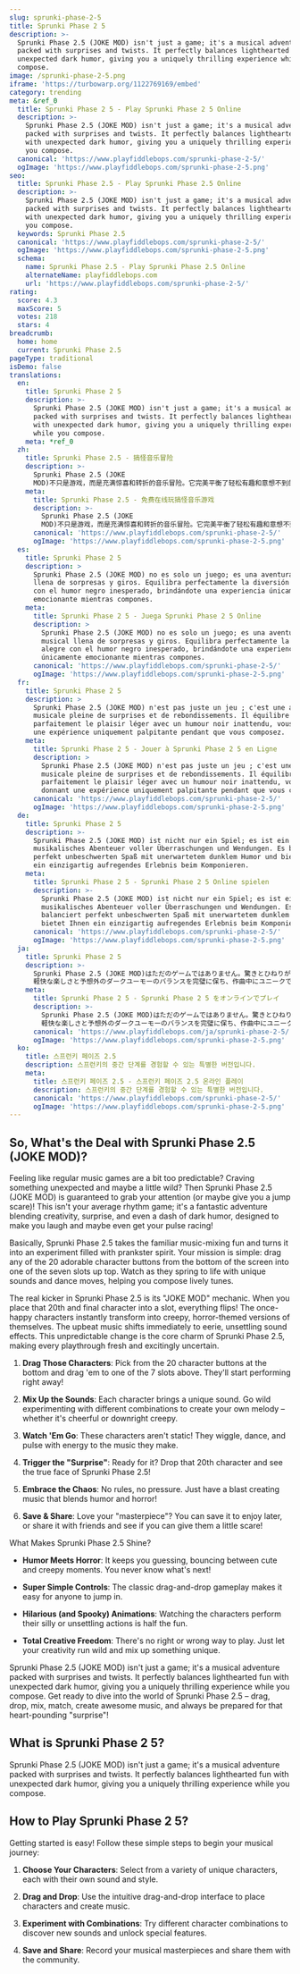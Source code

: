 ```yaml
---
slug: sprunki-phase-2-5
title: Sprunki Phase 2 5
description: >-
  Sprunki Phase 2.5 (JOKE MOD) isn't just a game; it's a musical adventure
  packed with surprises and twists. It perfectly balances lighthearted fun with
  unexpected dark humor, giving you a uniquely thrilling experience while you
  compose.
image: /sprunki-phase-2-5.png
iframe: 'https://turbowarp.org/1122769169/embed'
category: trending
meta: &ref_0
  title: Sprunki Phase 2 5 - Play Sprunki Phase 2 5 Online
  description: >-
    Sprunki Phase 2.5 (JOKE MOD) isn't just a game; it's a musical adventure
    packed with surprises and twists. It perfectly balances lighthearted fun
    with unexpected dark humor, giving you a uniquely thrilling experience while
    you compose.
  canonical: 'https://www.playfiddlebops.com/sprunki-phase-2-5/'
  ogImage: 'https://www.playfiddlebops.com/sprunki-phase-2-5.png'
seo:
  title: Sprunki Phase 2.5 - Play Sprunki Phase 2.5 Online
  description: >-
    Sprunki Phase 2.5 (JOKE MOD) isn't just a game; it's a musical adventure
    packed with surprises and twists. It perfectly balances lighthearted fun
    with unexpected dark humor, giving you a uniquely thrilling experience while
    you compose.
  keywords: Sprunki Phase 2.5
  canonical: 'https://www.playfiddlebops.com/sprunki-phase-2-5/'
  ogImage: 'https://www.playfiddlebops.com/sprunki-phase-2-5.png'
  schema:
    name: Sprunki Phase 2.5 - Play Sprunki Phase 2.5 Online
    alternateName: playfiddlebops.com
    url: 'https://www.playfiddlebops.com/sprunki-phase-2-5/'
rating:
  score: 4.3
  maxScore: 5
  votes: 218
  stars: 4
breadcrumb:
  home: home
  current: Sprunki Phase 2.5
pageType: traditional
isDemo: false
translations:
  en:
    title: Sprunki Phase 2 5
    description: >-
      Sprunki Phase 2.5 (JOKE MOD) isn't just a game; it's a musical adventure
      packed with surprises and twists. It perfectly balances lighthearted fun
      with unexpected dark humor, giving you a uniquely thrilling experience
      while you compose.
    meta: *ref_0
  zh:
    title: Sprunki Phase 2.5 - 搞怪音乐冒险
    description: >-
      Sprunki Phase 2.5 (JOKE
      MOD)不只是游戏，而是充满惊喜和转折的音乐冒险。它完美平衡了轻松有趣和意想不到的黑色幽默，在你创作时给你独一无二的刺激体验。
    meta:
      title: Sprunki Phase 2.5 - 免费在线玩搞怪音乐游戏
      description: >-
        Sprunki Phase 2.5 (JOKE
        MOD)不只是游戏，而是充满惊喜和转折的音乐冒险。它完美平衡了轻松有趣和意想不到的黑色幽默，在你创作时给你独一无二的刺激体验。
      canonical: 'https://www.playfiddlebops.com/sprunki-phase-2-5/'
      ogImage: 'https://www.playfiddlebops.com/sprunki-phase-2-5.png'
  es:
    title: Sprunki Phase 2 5
    description: >
      Sprunki Phase 2.5 (JOKE MOD) no es solo un juego; es una aventura musical
      llena de sorpresas y giros. Equilibra perfectamente la diversión alegre
      con el humor negro inesperado, brindándote una experiencia únicamente
      emocionante mientras compones.
    meta:
      title: Sprunki Phase 2 5 - Juega Sprunki Phase 2 5 Online
      description: >
        Sprunki Phase 2.5 (JOKE MOD) no es solo un juego; es una aventura
        musical llena de sorpresas y giros. Equilibra perfectamente la diversión
        alegre con el humor negro inesperado, brindándote una experiencia
        únicamente emocionante mientras compones.
      canonical: 'https://www.playfiddlebops.com/sprunki-phase-2-5/'
      ogImage: 'https://www.playfiddlebops.com/sprunki-phase-2-5.png'
  fr:
    title: Sprunki Phase 2 5
    description: >
      Sprunki Phase 2.5 (JOKE MOD) n'est pas juste un jeu ; c'est une aventure
      musicale pleine de surprises et de rebondissements. Il équilibre
      parfaitement le plaisir léger avec un humour noir inattendu, vous donnant
      une expérience uniquement palpitante pendant que vous composez.
    meta:
      title: Sprunki Phase 2 5 - Jouer à Sprunki Phase 2 5 en Ligne
      description: >
        Sprunki Phase 2.5 (JOKE MOD) n'est pas juste un jeu ; c'est une aventure
        musicale pleine de surprises et de rebondissements. Il équilibre
        parfaitement le plaisir léger avec un humour noir inattendu, vous
        donnant une expérience uniquement palpitante pendant que vous composez.
      canonical: 'https://www.playfiddlebops.com/sprunki-phase-2-5/'
      ogImage: 'https://www.playfiddlebops.com/sprunki-phase-2-5.png'
  de:
    title: Sprunki Phase 2 5
    description: >-
      Sprunki Phase 2.5 (JOKE MOD) ist nicht nur ein Spiel; es ist ein
      musikalisches Abenteuer voller Überraschungen und Wendungen. Es balanciert
      perfekt unbeschwerten Spaß mit unerwartetem dunklem Humor und bietet Ihnen
      ein einzigartig aufregendes Erlebnis beim Komponieren.
    meta:
      title: Sprunki Phase 2 5 - Sprunki Phase 2 5 Online spielen
      description: >-
        Sprunki Phase 2.5 (JOKE MOD) ist nicht nur ein Spiel; es ist ein
        musikalisches Abenteuer voller Überraschungen und Wendungen. Es
        balanciert perfekt unbeschwerten Spaß mit unerwartetem dunklem Humor und
        bietet Ihnen ein einzigartig aufregendes Erlebnis beim Komponieren.
      canonical: 'https://www.playfiddlebops.com/sprunki-phase-2-5/'
      ogImage: 'https://www.playfiddlebops.com/sprunki-phase-2-5.png'
  ja:
    title: Sprunki Phase 2 5
    description: >-
      Sprunki Phase 2.5 (JOKE MOD)はただのゲームではありません。驚きとひねりが詰まった音楽の冒険です。
      軽快な楽しさと予想外のダークユーモーのバランスを完璧に保ち、作曲中にユニークでスリリングな体験を提供します。
    meta:
      title: Sprunki Phase 2 5 - Sprunki Phase 2 5 をオンラインでプレイ
      description: >-
        Sprunki Phase 2.5 (JOKE MOD)はただのゲームではありません。驚きとひねりが詰まった音楽の冒険です。
        軽快な楽しさと予想外のダークユーモーのバランスを完璧に保ち、作曲中にユニークでスリリングな体験を提供します。
      canonical: 'https://www.playfiddlebops.com/ja/sprunki-phase-2-5/'
      ogImage: 'https://www.playfiddlebops.com/sprunki-phase-2-5.png'
  ko:
    title: 스프런키 페이즈 2.5
    description: 스프런키의 중간 단계를 경험할 수 있는 특별한 버전입니다.
    meta:
      title: 스프런키 페이즈 2.5 - 스프런키 페이즈 2.5 온라인 플레이
      description: 스프런키의 중간 단계를 경험할 수 있는 특별한 버전입니다.
      canonical: 'https://www.playfiddlebops.com/sprunki-phase-2-5/'
      ogImage: 'https://www.playfiddlebops.com/sprunki-phase-2-5.png'
---
```


## So, What's the Deal with Sprunki Phase 2.5 (JOKE MOD)?

Feeling like regular music games are a bit too predictable? Craving something unexpected and maybe a little wild? Then Sprunki Phase 2.5 (JOKE MOD) is guaranteed to grab your attention (or maybe give you a jump scare)! This isn't your average rhythm game; it's a fantastic adventure blending creativity, surprise, and even a dash of dark humor, designed to make you laugh and maybe even get your pulse racing!

Basically, Sprunki Phase 2.5 takes the familiar music-mixing fun and turns it into an experiment filled with prankster spirit. Your mission is simple: drag any of the 20 adorable character buttons from the bottom of the screen into one of the seven slots up top. Watch as they spring to life with unique sounds and dance moves, helping you compose lively tunes.

The real kicker in Sprunki Phase 2.5 is its "JOKE MOD" mechanic. When you place that 20th and final character into a slot, everything flips! The once-happy characters instantly transform into creepy, horror-themed versions of themselves. The upbeat music shifts immediately to eerie, unsettling sound effects. This unpredictable change is the core charm of Sprunki Phase 2.5, making every playthrough fresh and excitingly uncertain.

1. **Drag Those Characters**: Pick from the 20 character buttons at the bottom and drag 'em to one of the 7 slots above. They'll start performing right away!

1. **Mix Up the Sounds**: Each character brings a unique sound. Go wild experimenting with different combinations to create your own melody – whether it's cheerful or downright creepy.

1. **Watch 'Em Go**: These characters aren't static! They wiggle, dance, and pulse with energy to the music they make.

1. **Trigger the "Surprise"**: Ready for it? Drop that 20th character and see the true face of Sprunki Phase 2.5!

1. **Embrace the Chaos**: No rules, no pressure. Just have a blast creating music that blends humor and horror!

1. **Save & Share**: Love your "masterpiece"? You can save it to enjoy later, or share it with friends and see if you can give them a little scare!

What Makes Sprunki Phase 2.5 Shine?

- **Humor Meets Horror**: It keeps you guessing, bouncing between cute and creepy moments. You never know what's next!

- **Super Simple Controls**: The classic drag-and-drop gameplay makes it easy for anyone to jump in.

- **Hilarious (and Spooky) Animations**: Watching the characters perform their silly or unsettling actions is half the fun.

- **Total Creative Freedom**: There's no right or wrong way to play. Just let your creativity run wild and mix up something unique.

Sprunki Phase 2.5 (JOKE MOD) isn't just a game; it's a musical adventure packed with surprises and twists. It perfectly balances lighthearted fun with unexpected dark humor, giving you a uniquely thrilling experience while you compose. Get ready to dive into the world of Sprunki Phase 2.5 – drag, drop, mix, match, create awesome music, and always be prepared for that heart-pounding "surprise"!

## What is Sprunki Phase 2 5?

Sprunki Phase 2.5 (JOKE MOD) isn't just a game; it's a musical adventure packed with surprises and twists. It perfectly balances lighthearted fun with unexpected dark humor, giving you a uniquely thrilling experience while you compose.

## How to Play Sprunki Phase 2 5?

Getting started is easy! Follow these simple steps to begin your musical journey:

1. **Choose Your Characters**: Select from a variety of unique characters, each with their own sound and style.

1. **Drag and Drop**: Use the intuitive drag-and-drop interface to place characters and create music.

1. **Experiment with Combinations**: Try different character combinations to discover new sounds and unlock special features.

1. **Save and Share**: Record your musical masterpieces and share them with the community.
